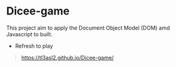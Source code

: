 # Dicee-game

This project aim to apply the Document Object Model (DOM) amd Javascript to built.
- Refresh to play
>https://tl3asl2.github.io/Dicee-game/
